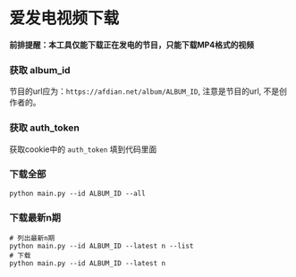 # 爱发电视频下载
**前排提醒：本工具仅能下载正在发电的节目，只能下载MP4格式的视频**
### 获取 album_id  
节目的url应为：`https://afdian.net/album/ALBUM_ID`, 注意是节目的url, 不是创作者的。 
### 获取 auth_token  
获取cookie中的 `auth_token`
填到代码里面
### 下载全部
```shell
python main.py --id ALBUM_ID --all
```
### 下载最新n期
```shell
# 列出最新n期
python main.py --id ALBUM_ID --latest n --list
# 下载
python main.py --id ALBUM_ID --latest n
```
